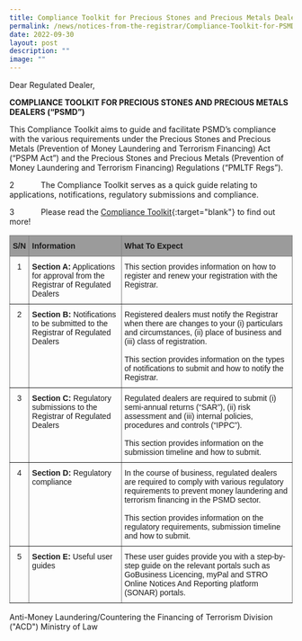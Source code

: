 ```yaml
---
title: Compliance Toolkit for Precious Stones and Precious Metals Dealers (“PSMD”)
permalink: /news/notices-from-the-registrar/Compliance-Toolkit-for-PSMD/
date: 2022-09-30
layout: post
description: ""
image: ""
---
```

Dear Regulated Dealer,

**COMPLIANCE TOOLKIT FOR PRECIOUS STONES AND PRECIOUS METALS DEALERS (“PSMD”)**

This Compliance Toolkit aims to guide and facilitate PSMD’s compliance with the various requirements under the Precious Stones and Precious Metals (Prevention of Money Laundering and Terrorism Financing) Act (“PSPM Act”) and the Precious Stones and Precious Metals (Prevention of Money Laundering and Terrorism Financing) Regulations (“PMLTF Regs”).

2            The Compliance Toolkit serves as a quick guide relating to applications, notifications, regulatory submissions and compliance.

3            Please read the [Compliance Toolkit](/images/Compliance%20Toolkit%20for%20PSMD_20220908.pdf){:target="blank"} to find out more!

<style type="text/css">
.tg  {border-collapse:collapse;border-spacing:0;}
.tg td{border-color:black;border-style:solid;border-width:1px;font-family:Arial, sans-serif;font-size:14px;
  overflow:hidden;padding:10px 5px;word-break:normal;}
.tg th{border-color:black;border-style:solid;border-width:1px;font-family:Arial, sans-serif;font-size:14px;
  font-weight:normal;overflow:hidden;padding:10px 5px;word-break:normal;}
.tg .tg-266k{background-color:#9b9b9b;border-color:inherit;text-align:left;vertical-align:top}
.tg .tg-c3ow{border-color:inherit;text-align:center;vertical-align:top}
.tg .tg-0pky{border-color:inherit;text-align:left;vertical-align:top}
</style>
<table class="tg">
<thead>
  <tr>
    <th class="tg-266k"><span style="font-weight:bold">S/N</span></th>
    <th class="tg-266k"><span style="font-weight:bold">Information</span></th>
    <th class="tg-266k"><span style="font-weight:bold">What To Expect</span></th>
  </tr>
</thead>
<tbody>
  <tr>
    <td class="tg-c3ow">1</td>
    <td class="tg-0pky"><span style="font-weight:bold">Section A:</span> Applications for approval from the Registrar of Regulated Dealers</td>
    <td class="tg-0pky">This section provides information on how to register and renew your registration with the Registrar.</td>
  </tr>
  <tr>
    <td class="tg-c3ow">2</td>
    <td class="tg-0pky"><span style="font-weight:bold">Section B:</span> Notifications to be submitted to the Registrar of Regulated Dealers</td>
    <td class="tg-0pky">Registered dealers must notify the Registrar when there are changes to your (i) particulars and circumstances, (ii) place of business and (iii) class of registration.<br><br>This section provides information on the types of notifications to submit and how to notify the Registrar.</td>
  </tr>
  <tr>
    <td class="tg-c3ow">3</td>
    <td class="tg-0pky"><span style="font-weight:bold">Section C:</span> Regulatory submissions to the Registrar of Regulated Dealers</td>
    <td class="tg-0pky">Regulated dealers are required to submit (i) semi-annual returns (“SAR”), (ii) risk assessment and (iii) internal policies, procedures and controls (“IPPC”).<br><br>This section provides information on the submission timeline and how to submit.</td>
  </tr>
  <tr>
    <td class="tg-c3ow">4</td>
    <td class="tg-0pky"><span style="font-weight:bold">Section D: </span>Regulatory compliance</td>
    <td class="tg-0pky">In the course of business, regulated dealers are required to comply with various regulatory requirements to prevent money laundering and terrorism financing in the PSMD sector.<br><br>This section provides information on the regulatory requirements, submission timeline and how to submit.</td>
  </tr>
  <tr>
    <td class="tg-c3ow">5</td>
    <td class="tg-0pky"><span style="font-weight:bold">Section E:</span> Useful user guides</td>
    <td class="tg-0pky">These user guides provide you with a step-by-step guide on the relevant portals such as GoBusiness Licencing, myPal and STRO Online Notices And Reporting platform (SONAR) portals.</td>
  </tr>
</tbody>
</table>

Anti-Money Laundering/Countering the Financing of Terrorism Division ("ACD")
Ministry of Law